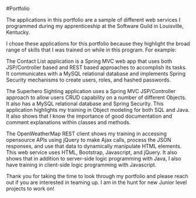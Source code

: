 #Portfolio 

The applications in this portfolio are a sample of different web services I programmed during my apprenticeship at the Software Guild in Louisville, Kentucky. 

I chose these applications for this portfolio because they highlight the broad range of skills that I was trained on while in this program. For example: 

The Contact List application is a Spring MVC web app that uses both JSP/Controller based and REST based approaches to accomplish its tasks. It communicates with a MySQL relational database and implements Spring Security mechanisms to create users, roles, and hashed passwords. 

The Superhero Sighting application uses a Spring MVC JSP/Controller approach to allow users CRUD capability on a number of different Objects. It also has a MySQL relational database and Spring Security. This application highlights my training in Object modeling for both SQL and Java. It also shows that I know the importance of good documentation and comment explanations within classes and methods.  

The OpenWeatherMap REST client shows my training in accessing opensource APIs using jQuery to make Ajax calls, process the JSON responses, and use that data to dynamically manipulate HTML elements. This web service uses HTML, Bootstrap, Javascript, and jQuery. It also shows that in addition to server-side logic programming with Java, I also have training in client-side logic programming with Javascript.

Thank you for taking the time to look through my portfolio and please reach out if you are interested in teaming up. I am in the hunt for new Junior level projects to work on!
